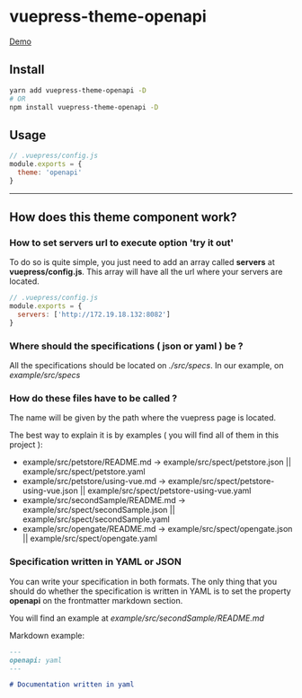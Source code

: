# vuepress-theme-openapi

[Demo](https://amplia-iiot.github.io/vuepress-theme-openapi/)

## Install

```bash
yarn add vuepress-theme-openapi -D
# OR 
npm install vuepress-theme-openapi -D
```

## Usage

```js
// .vuepress/config.js
module.exports = {
  theme: 'openapi'
}
```

---

## How does this theme component work?

### How to set servers url to execute option 'try it out'

To do so is quite simple, you just need to add an array called **servers** at **vuepress/config.js**. This array will have all the url where your servers are located.

```js
// .vuepress/config.js
module.exports = {
  servers: ['http://172.19.18.132:8082']
}
```

### Where should the specifications ( json or yaml ) be ?

All the specifications should be located on *./src/specs*. In our example, on *example/src/specs*

### How do these files have to be called ? 

The name will be given by the path where the vuepress page is located. 

The best way to explain it is by examples ( you will find all of them in this project ):

* example/src/petstore/README.md -> example/src/spect/petstore.json || example/src/spect/petstore.yaml 
* example/src/petstore/using-vue.md -> example/src/spect/petstore-using-vue.json || example/src/spect/petstore-using-vue.yaml 
* example/src/secondSample/README.md -> example/src/spect/secondSample.json || example/src/spect/secondSample.yaml 
* example/src/opengate/README.md -> example/src/spect/opengate.json || example/src/spect/opengate.yaml 

### Specification written in YAML or JSON

You can write your specification in both formats. The only thing that you should do whether the specification is written in YAML is to set the property **openapi** on the frontmatter markdown section.

You will find an example at *example/src/secondSample/README.md*

Markdown example: 
```markdown
---
openapi: yaml
---

# Documentation written in yaml
```